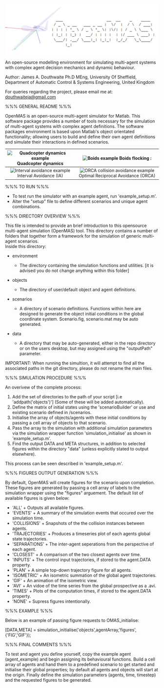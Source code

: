<p align="center">
<img src="environment/assets/logo.jpg" width="700" title="The OpenMAS repository">
</p>
An open-source modelling environment for simulating multi-agent systems with 
complex agent decision mechanics and dynamic behaviour.

Author:	
James A. Douthwaite Ph.D MEng,
University Of Sheffield,
Department of Automatic Control & Systems Engineering,
United Kingdom

For queries regarding the project, please email me at: douthwaiteja@gmail.com
 
%%% GENERAL README %%%

OpenMAS is an open-source multi-agent simulator for Matlab. This software package provides a number of tools necessary for the simulation of multi-agent systems with complex agent definitions. The software packages environment is based upon Matlab's object orientated functionality; allowing users to build and define their own agent definitions and simulate their interactions in defined scenarios.

|<img src="resources/quadcopter-example.gif" height="320" title="Quadcopter dynamics example"> Quadcopter dynamics | <img src="resources/boids-example.gif" height="320" title="Boids example"> Boids flocking :|
|:---:|:---:|
| <img src="resources/2D-IA-example.gif" height="320" title="Interval avoidance example"> Interval Avoidance (IA) | <img src="resources/orca-example.gif" height="320" title="ORCA collision avoidance example"> Optimal Reciprocal Avoidance (ORCA) |

%%% TO RUN %%%

- To test run the simulator with an example agent, run 'example_setup.m'.
- Alter the "setup" file to define different scenarios and unique agent combinations.

%%% DIRECTORY OVERVIEW %%%

This file is intended to provide an brief introduction to this opensource multi-agent
simulation (OpenMAS) tool. This directory contains a number of folders that 
together form a framework for the simulation of generic multi-agent scenarios.  
Inside this directory:

- environment 
	+ The directory containing the simulation functions and utilities.
	[it is advised you do not change anything within this folder]

- objects   
	+ The directory of user/default object and agent definitions.

- scenarios 
	+ A directory of scenario definitions. Functions within here are 
	  designed to generate the object initial conditions in the global
	  coordinate system. Scenario.fig, scenario.mat may be auto generated.
- data 
	+ A directory that may be auto-generated, either in the repo directory or on the users desktop, but may assigned using the "outputPath" parameter.

IMPORTANT: When running the simultion, it will attempt to find all the associated paths in the git directory, please do not rename the main files.

%%% SIMULATION PROCEDURE %%%

An overivew of the complete process:
1. Add the set of directories to the path of your script [i.e 'addpath('objects')'] 
	(Some of these will be added automatically).
2. Define the matrix of initial states using the 'scenarioBuilder' or use and existing 
		scenario defined in /scenarios.
3. Initialise the array of objects/agents with these initial conditions by passing a cell array of objects to that scenario.
4. Pass the array to the simulation with additional simulation parameters via the simulation wrapper function 'simulation_initialise' as shown in 'example_setup.m'.
5. Find the output DATA and META structures, in addition to selected figures within the directory "data" (unless explicitly stated to output elsewhere).

This process can be seen described in 'example_setup.m'.

%%% FIGURES OUTPUT GENERATION %%%

By default, OpenMAS will create figures for the scenario upon completion. These figures are generated by passing a cell array of labels to the simulation wrapper using the "figures" arguement. The default list of available figures is given below:

- 'ALL' 			+ Outputs all available figures.
- 'EVENTS' 			+ A summary of the simulation events that occured over the 
					  simulation time.
- 'COLLISIONS'   	+ Snapshots of the the collision instances between agents.
- 'TRAJECTORIES' 	+ Produces a timeseries plot of each agents global state trajectories.
- 'SEPARATIONS'  	+ The inter-agent seperations from the perspective of each agent.
- 'CLOSEST'		 	+ A comparison of the two closest agents over time.
- 'INPUTS'			+ The control input trajectories, if stored to the agent.DATA property.
- 'PLAN'			+ A simple top-down trajectory figure for all agents.
- 'ISOMETRIC' 		+ An isometric summation of the global agent trajectories.
- 'GIF'				+ An animation of the isometric view.
- 'AVI'				+ An vidoe of the time series from the global prospective as a .avi.
- 'TIMES'			+ Plots of the computation times, if stored to the agent.DATA property.
- 'NONE'			+ Supress figures intentionally.

%%% EXAMPLE %%%

Below is an example of passing figure requests to OMAS_initialise:

[DATA,META] = simulation_initialise('objects',agentArray,'figures',{'FIG','GIF'});

%%% FINAL COMMENTS %%%

To test and agent you define yourself, copy the example agent (agent_example) and 
begin assigning its behavioural functions. Build a cell array of agents and hand them to
a predefined scenario to get started and initialise their global properties; by default all agents and objects will start at the origin. Finally define the simulation parameters (agents, time, timestep) and the requested figures to be generated. 
